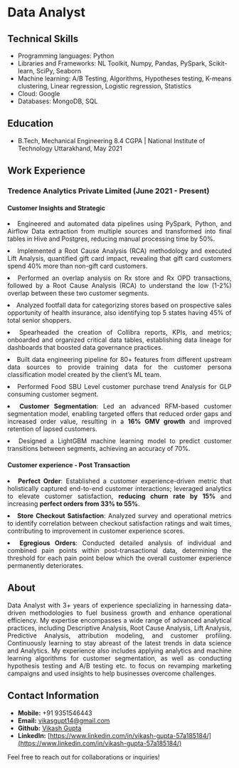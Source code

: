 # Data Analyst 

## Technical Skills
- Programming languages: Python
- Libraries and Frameworks: NL ​Toolkit, Numpy, Pandas, PySpark, Scikit-​learn, SciPy, Seaborn
- Machine learning: A/​B ​Testing, Algorithms, Hypotheses ​testing, K-​means ​clustering, Linear ​regression, Logistic ​regression, Statistics
- Cloud: Google
- Databases: MongoDB, SQL

## Education
- B.Tech, Mechanical Engineering 8.4 CGPA | National Institute of Technology Uttarakhand, May 2021

## Work Experience

### Tredence Analytics Private Limited (June 2021 - Present)
#### Customer Insights and Strategic

<div style="text-align: justify; margin-bottom: 20px;">
  <ui>
    <li style = "margin-bottom: 10px;">
      Engineered and automated data pipelines using PySpark, Python, and Airflow Data extraction from multiple sources and transformed into final tables in Hive and Postgres, reducing manual processing time by 50%.
    </li>
    <li style = "margin-bottom: 10px;">
      Implemented a Root Cause Analysis (RCA) methodology and executed Lift Analysis, quantified gift card impact, revealing that gift card customers spend 40% more than non-gift card customers.</li>
    <li style = "margin-bottom: 10px;">Performed an overlap analysis on Rx store and Rx OPD transactions, followed by a Root Cause Analysis (RCA) to understand the low (1-2%) overlap between these two customer segments.</li>
    <li style = "margin-bottom: 10px;">Analyzed footfall data for categorizing stores based on prospective sales opportunity of health insurance, also identifying top 5 states having 45% of total senior shoppers.</li>
    <li style = "margin-bottom: 10px;">Spearheaded the creation of Collibra reports, KPIs, and metrics; onboarded and organized critical data tables, establishing data lineage for dashboards that boosted data governance practices.</li>
    <li style = "margin-bottom: 10px;">Built data engineering pipeline for 80+ features from different upstream data sources to provide training data for the customer persona classification model created by the client’s ML team.</li>
    <li style = "margin-bottom: 10px;">Performed Food SBU Level customer purchase trend Analysis for GLP consuming customer segment.</li>
    <li style = "margin-bottom: 10px;"><strong>Customer Segmentation</strong>: Led an advanced RFM-based customer segmentation model, enabling targeted offers that reduced order gaps and increased order value, resulting in a <strong>16% GMV growth</strong> and improved retention of lapsed customers.</li>
    <li>Designed a LightGBM machine learning model to predict customer transitions between segments, achieving an accuracy of 70%.</li>
    </ui></div>
    
#### Customer experience - Post Transaction
<div style="text-align: justify; margin-bottom: 20px;">
  <ui>
    <li style = "margin-bottom: 10px;">
      <strong>Perfect Order</strong>: Established a customer experience-driven metric that holistically captured end-to-end customer interactions; leveraged analytics to elevate customer satisfaction, <strong>reducing churn rate by 15%</strong> and increasing <strong>perfect orders from 33% to 55%</strong>.
    </li>
    <li style = "margin-bottom: 10px;">
      <strong>Store Checkout Satisfaction</strong>: Analyzed survey and operational metrics to identify correlation between checkout satisfaction ratings and wait times, contributing to improvement in customer experience scores.
    </li>
    <li style = "margin-bottom: 10px;">
      <strong>Egregious Orders</strong>: Conducted detailed analysis of individual and combined pain points within post-transactional data, determining the threshold for each pain point below which the overall customer experience permanently deteriorates.
    </li>
    </ui></div>


## About

<div style="text-align: justify; margin-bottom: 20px;">
Data Analyst with 3+ years of experience specializing in harnessing data-driven methodologies to fuel business growth and enhance operational efficiency. My expertise encompasses a wide range of advanced analytical practices, including Descriptive Analysis, Root Cause Analysis, Lift Analysis, Predictive Analysis, attribution modeling, and customer profiling. Continuously learning to stay abreast of the latest trends in data science and Analytics. My experience also includes applying analytics and machine learning algorithms for customer segmentation, as well as conducting hypothesis testing and A/B testing etc. to focus on revamping marketing campaigns and used insights to help businesses overcome challenges.
</div>

## Contact Information
- **Mobile:** +91 9351546443
- **Email:** [vikasgupt14@gmail.com](mailto:vikasgupt14@gmail.com)
- **Github:** [Vikash Gupta](https://github.com/vikashmec)
- **LinkedIn:** [https://www.linkedin.com/in/vikash-gupta-57a185184/](https://www.linkedin.com/in/vikash-gupta-57a185184/)


Feel free to reach out for collaborations or inquiries!

